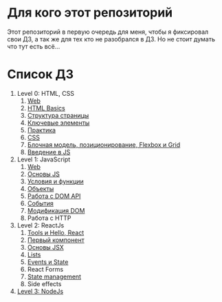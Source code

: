 # Для кого этот репозиторий
Этот репозиторий в первую очередь для меня, чтобы я фиксировал свои ДЗ, а так же для тех кто не разобрался в ДЗ. Но не стоит думать что тут есть всё...

# Список ДЗ
1. Level 0: HTML, CSS
    1. [Web](https://github.com/disqrl/openjs-alif/tree/main/Level%200/%231%20Web)
    2. [HTML Basics](https://github.com/disqrl/openjs-alif/tree/main/Level%200/%232%20HTML%20Basics)
    3. [Структура страницы](https://github.com/disqrl/openjs-alif/tree/main/Level%200/%233%20%D0%A1%D1%82%D1%80%D1%83%D0%BA%D1%82%D1%83%D1%80%D0%B0%20%D1%81%D1%82%D1%80%D0%B0%D0%BD%D0%B8%D1%86%D1%8B)
    4. [Ключевые элементы](https://github.com/disqrl/openjs-alif/tree/main/Level%200/%234%20%D0%9A%D0%BB%D1%8E%D1%87%D0%B5%D0%B2%D1%8B%D0%B5%20%D1%8D%D0%BB%D0%B5%D0%BC%D0%B5%D0%BD%D1%82%D1%8B)
    5. [Практика](https://github.com/disqrl/openjs-alif/tree/main/Level%200/%235%20%D0%9F%D1%80%D0%B0%D0%BA%D1%82%D0%B8%D0%BA%D0%B0)
    6. [CSS](https://github.com/disqrl/openjs-alif/tree/main/Level%200/%236%20CSS)
    7. [Блочная модель, позиционирование, Flexbox и Grid](https://github.com/disqrl/openjs-alif/tree/main/Level%200/%237%20%D0%91%D0%BB%D0%BE%D1%87%D0%BD%D0%B0%D1%8F%20%D0%BC%D0%BE%D0%B4%D0%B5%D0%BB%D1%8C%2C%20%D0%BF%D0%BE%D0%B7%D0%B8%D1%86%D0%B8%D0%BE%D0%BD%D0%B8%D1%80%D0%BE%D0%B2%D0%B0%D0%BD%D0%B8%D0%B5%2C%20Flexbox%20%D0%B8%20Grid)
    8. [Введение в JS](https://github.com/disqrl/openjs-alif/tree/main/Level%200/%238%20%D0%92%D0%B2%D0%B5%D0%B4%D0%B5%D0%BD%D0%B8%D0%B5%20%D0%B2%20JS)
2. Level 1: JavaScript
    1. [Web](https://github.com/disqrl/openjs-alif/tree/main/Level%201/%231%20Web)
    2. [Основы JS](https://github.com/disqrl/openjs-alif/tree/main/Level%201/%232%20%D0%9E%D1%81%D0%BD%D0%BE%D0%B2%D1%8B%20JS)
    3. [Условия и функции](https://github.com/disqrl/openjs-alif/tree/main/Level%201/%233%20%D0%A3%D1%81%D0%BB%D0%BE%D0%B2%D0%B8%D1%8F%20%D0%B8%20%D1%84%D1%83%D0%BD%D0%BA%D1%86%D0%B8%D0%B8)
    4. [Объекты](https://github.com/disqrl/openjs-alif/tree/main/Level%201/%234%20%D0%9E%D0%B1%D1%8A%D0%B5%D0%BA%D1%82%D1%8B)
    5. [Работа с DOM API](https://github.com/disqrl/openjs-alif/tree/main/Level%201/%235%20%D0%A0%D0%B0%D0%B1%D0%BE%D1%82%D0%B0%20%D1%81%20DOM%20API)
    6. [События](https://github.com/disqrl/openjs-alif/tree/main/Level%201/%236%20%D0%A1%D0%BE%D0%B1%D1%8B%D1%82%D0%B8%D1%8F)
    7. [Модификация DOM](https://github.com/disqrl/openjs-alif/tree/main/Level%201/%237%20%D0%9C%D0%BE%D0%B4%D0%B8%D1%84%D0%B8%D0%BA%D0%B0%D1%86%D0%B8%D1%8F%20DOM)
    8. Работа с HTTP
3. Level 2: ReactJs
    1. [Tools и Hello, React](https://github.com/disqrl/openjs-alif/tree/main/Level%202/Tools%20%D0%B8%20Hello%2C%20React)
    2. [Первый компонент](https://github.com/disqrl/openjs-alif/tree/main/Level%202/%D0%9F%D0%B5%D1%80%D0%B2%D1%8B%D0%B9%20%D0%BA%D0%BE%D0%BC%D0%BF%D0%BE%D0%BD%D0%B5%D0%BD%D1%82)
    3. [Основы JSX](https://github.com/disqrl/openjs-alif/tree/main/Level%202/%D0%9E%D1%81%D0%BD%D0%BE%D0%B2%D1%8B%20JSX)
    4. [Lists](https://github.com/disqrl/openjs-alif/tree/main/Level%202/Lists)
    5. [Events и State](https://github.com/disqrl/openjs-alif/tree/main/Level%202/Events%20%D0%B8%20State)
    6. React Forms
    7. [State management](https://github.com/disqrl/openjs-alif/tree/main/Level%202/State%20management)
    8. Side effects
4. [Level 3: NodeJs](https://github.com/disqrl/openjs-alif/tree/main/Level%203)
